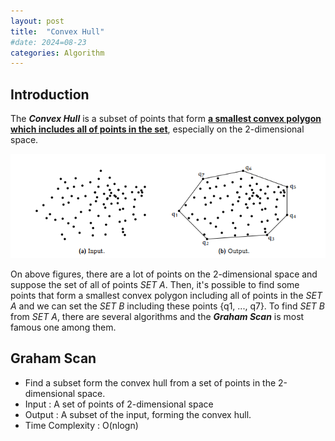 ```yaml
---
layout: post
title:  "Convex Hull"
#date: 2024=08-23
categories: Algorithm
---
```


## Introduction

The ***Convex Hull*** is a subset of points that form <u>**a smallest convex polygon which includes all of points in the set**</u>, especially on the 2-dimensional space.

![](images/1*F4IUmOJbbLMJiTgHxpoc7Q.png)

On above figures, there are a lot of points on the 2-dimensional space and suppose the set of all of points *SET A*. Then, it's possible to find some points that form a smallest convex polygon including all of points in the *SET A* and we can set the *SET B* including these points {q1, ..., q7}. To find *SET B* from *SET A*, there are several algorithms and the ***Graham Scan*** is most famous one among them.



## Graham Scan

- Find a subset form the convex hull from a set of points in the 2-dimensional space.
- Input : A set of points of 2-dimensional space
- Output : A subset of the input, forming the convex hull.
- Time Complexity : O(nlogn)

